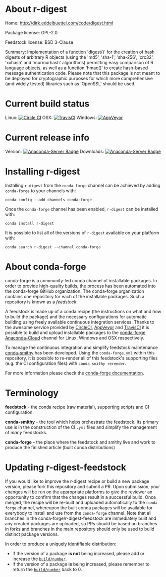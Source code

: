 About r-digest
==============

Home: http://dirk.eddelbuettel.com/code/digest.html

Package license: GPL-2.0

Feedstock license: BSD 3-Clause

Summary: Implementation of a function 'digest()' for the creation  of hash digests of arbitrary
R objects (using the 'md5', 'sha-1', 'sha-256',  'crc32', 'xxhash' and 'murmurhash'
algorithms) permitting easy comparison of R language objects, as well as a function
'hmac()' to create hash-based message authentication code. Please note that this
package is not meant to be deployed for cryptographic purposes for which more comprehensive
(and widely tested) libraries such as 'OpenSSL' should be used.




Current build status
====================

Linux: [![Circle CI](https://circleci.com/gh/conda-forge/r-digest-feedstock.svg?style=shield)](https://circleci.com/gh/conda-forge/r-digest-feedstock)
OSX: [![TravisCI](https://travis-ci.org/conda-forge/r-digest-feedstock.svg?branch=master)](https://travis-ci.org/conda-forge/r-digest-feedstock)
Windows: [![AppVeyor](https://ci.appveyor.com/api/projects/status/github/conda-forge/r-digest-feedstock?svg=True)](https://ci.appveyor.com/project/conda-forge/r-digest-feedstock/branch/master)

Current release info
====================
Version: [![Anaconda-Server Badge](https://anaconda.org/conda-forge/r-digest/badges/version.svg)](https://anaconda.org/conda-forge/r-digest)
Downloads: [![Anaconda-Server Badge](https://anaconda.org/conda-forge/r-digest/badges/downloads.svg)](https://anaconda.org/conda-forge/r-digest)

Installing r-digest
===================

Installing `r-digest` from the `conda-forge` channel can be achieved by adding `conda-forge` to your channels with:

```
conda config --add channels conda-forge
```

Once the `conda-forge` channel has been enabled, `r-digest` can be installed with:

```
conda install r-digest
```

It is possible to list all of the versions of `r-digest` available on your platform with:

```
conda search r-digest --channel conda-forge
```


About conda-forge
=================

conda-forge is a community-led conda channel of installable packages.
In order to provide high-quality builds, the process has been automated into the
conda-forge GitHub organization. The conda-forge organization contains one repository
for each of the installable packages. Such a repository is known as a *feedstock*.

A feedstock is made up of a conda recipe (the instructions on what and how to build
the package) and the necessary configurations for automatic building using freely
available continuous integration services. Thanks to the awesome service provided by
[CircleCI](https://circleci.com/), [AppVeyor](http://www.appveyor.com/)
and [TravisCI](https://travis-ci.org/) it is possible to build and upload installable
packages to the [conda-forge](https://anaconda.org/conda-forge)
[Anaconda-Cloud](http://docs.anaconda.org/) channel for Linux, Windows and OSX respectively.

To manage the continuous integration and simplify feedstock maintenance
[conda-smithy](http://github.com/conda-forge/conda-smithy) has been developed.
Using the ``conda-forge.yml`` within this repository, it is possible to re-render all of
this feedstock's supporting files (e.g. the CI configuration files) with ``conda smithy rerender``.

For more information please check the [conda-forge documentation](https://conda-forge.org/docs/).

Terminology
===========

**feedstock** - the conda recipe (raw material), supporting scripts and CI configuration.

**conda-smithy** - the tool which helps orchestrate the feedstock.
                   Its primary use is in the construction of the CI ``.yml`` files
                   and simplify the management of *many* feedstocks.

**conda-forge** - the place where the feedstock and smithy live and work to
                  produce the finished article (built conda distributions)


Updating r-digest-feedstock
===========================

If you would like to improve the r-digest recipe or build a new
package version, please fork this repository and submit a PR. Upon submission,
your changes will be run on the appropriate platforms to give the reviewer an
opportunity to confirm that the changes result in a successful build. Once
merged, the recipe will be re-built and uploaded automatically to the
`conda-forge` channel, whereupon the built conda packages will be available for
everybody to install and use from the `conda-forge` channel.
Note that all branches in the conda-forge/r-digest-feedstock are
immediately built and any created packages are uploaded, so PRs should be based
on branches in forks and branches in the main repository should only be used to
build distinct package versions.

In order to produce a uniquely identifiable distribution:
 * If the version of a package **is not** being increased, please add or increase
   the [``build/number``](http://conda.pydata.org/docs/building/meta-yaml.html#build-number-and-string).
 * If the version of a package **is** being increased, please remember to return
   the [``build/number``](http://conda.pydata.org/docs/building/meta-yaml.html#build-number-and-string)
   back to 0.